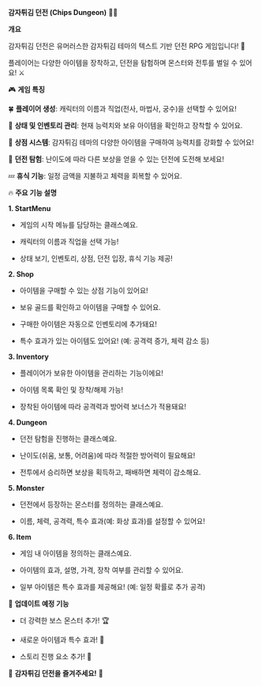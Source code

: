 **감자튀김 던전 (Chips Dungeon)** 🍟🏰


**개요**

감자튀김 던전은 유머러스한 감자튀김 테마의 텍스트 기반 던전 RPG 게임입니다! 🏰 

플레이어는 다양한 아이템을 장착하고, 던전을 탐험하며 몬스터와 전투를 벌일 수 있어요! ⚔️

🎮 **게임 특징**


🍀 **플레이어 생성**: 캐릭터의 이름과 직업(전사, 마법사, 궁수)을 선택할 수 있어요!

📜 **상태 및 인벤토리 관리**: 현재 능력치와 보유 아이템을 확인하고 장착할 수 있어요.

🛒 **상점 시스템**: 감자튀김 테마의 다양한 아이템을 구매하여 능력치를 강화할 수 있어요!

🏹 **던전 탐험**: 난이도에 따라 다른 보상을 얻을 수 있는 던전에 도전해 보세요!

💤 **휴식 기능**: 일정 금액을 지불하고 체력을 회복할 수 있어요.


🔥 **주요 기능 설명**


**1. StartMenu**

- 게임의 시작 메뉴를 담당하는 클래스예요.
  
- 캐릭터의 이름과 직업을 선택 가능!
  
- 상태 보기, 인벤토리, 상점, 던전 입장, 휴식 기능 제공!


**2. Shop**

- 아이템을 구매할 수 있는 상점 기능이 있어요!
  
- 보유 골드를 확인하고 아이템을 구매할 수 있어요.
  
- 구매한 아이템은 자동으로 인벤토리에 추가돼요!
  
- 특수 효과가 있는 아이템도 있어요! (예: 공격력 증가, 체력 감소 등)


**3. Inventory**

- 플레이어가 보유한 아이템을 관리하는 기능이에요!
  
- 아이템 목록 확인 및 장착/해제 가능!
  
- 장착된 아이템에 따라 공격력과 방어력 보너스가 적용돼요!


**4. Dungeon**

- 던전 탐험을 진행하는 클래스예요.
  
- 난이도(쉬움, 보통, 어려움)에 따라 적절한 방어력이 필요해요!
  
- 전투에서 승리하면 보상을 획득하고, 패배하면 체력이 감소해요.


**5. Monster**

- 던전에서 등장하는 몬스터를 정의하는 클래스예요.
  
- 이름, 체력, 공격력, 특수 효과(예: 화상 효과)를 설정할 수 있어요!


**6. Item**

- 게임 내 아이템을 정의하는 클래스예요.
  
- 아이템의 효과, 설명, 가격, 장착 여부를 관리할 수 있어요.
  
- 일부 아이템은 특수 효과를 제공해요! (예: 일정 확률로 추가 공격)


🎁 **업데이트 예정 기능**


- 더 강력한 보스 몬스터 추가! 🏆
  
- 새로운 아이템과 특수 효과! 🎉
  
- 스토리 진행 요소 추가! 📖


🍟 **감자튀김 던전을 즐겨주세요!** 🍟
